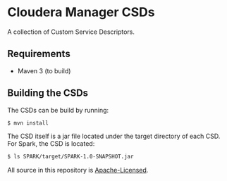 Cloudera Manager CSDs
=======

A collection of Custom Service Descriptors.

Requirements
------------

 * Maven 3 (to build)

## Building the CSDs

The CSDs can be build by running:

```bash
$ mvn install
```

The CSD itself is a jar file located under the target
directory of each CSD. For Spark, the CSD is located:

```bash
$ ls SPARK/target/SPARK-1.0-SNAPSHOT.jar
```

All source in this repository is [Apache-Licensed](LICENSE.txt).

